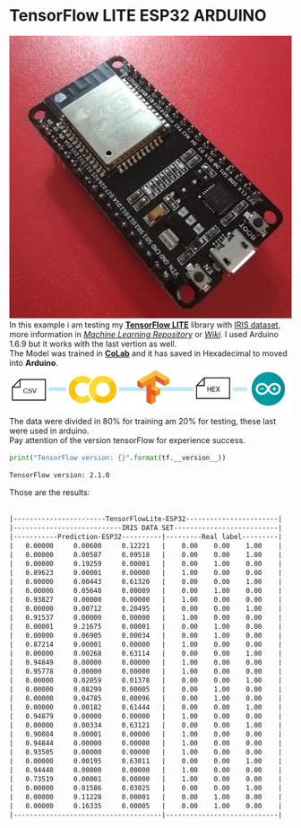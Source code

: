 
# TensorFlow LITE ESP32 ARDUINO

![imagen](0.jpg)  
In this example i am testing my [__TensorFlow LITE__](https://github.com/sandroormeno/share_aws/blob/master/hello_world.zip?raw=true)  library with [IRIS dataset](https://github.com/sandroormeno/Tensorflow-basic-examples/blob/master/datos/iris.csv), more information in [_Machine Learning Repository_](https://archive.ics.uci.edu/ml/datasets/iris) or [_Wiki_](https://es.wikipedia.org/wiki/Conjunto_de_datos_flor_iris). I used Arduino 1.6.9 but it works with the last vertion as well.   
The Model was trained in [__CoLab__](https://github.com/sandroormeno/TensorFlow-LITE-ESP32-ARDUINO/blob/master/tutorial.ipynb) and it has saved in Hexadecimal to  moved into __Arduino__.
![imagen](info.png)  
The data were divided in 80% for training am 20% for testing, these last were used in arduino.  
Pay attention of the version tensorFlow for experience success.
```python
print("TensorFlow version: {}".format(tf.__version__))
```
```sh
TensorFlow version: 2.1.0
```
Those are the results:  
``` text

|-----------------------TensorFlowLite-ESP32-----------------------|
|---------------------------IRIS DATA SET--------------------------|
|-----------Prediction-ESP32----------|---------Real label---------|
|   0.00000     0.00600     0.12221   |    0.00    0.00    1.00    |
|   0.00000     0.00587     0.09518   |    0.00    0.00    1.00    |
|   0.00000     0.19259     0.00001   |    0.00    1.00    0.00    |
|   0.89623     0.00001     0.00000   |    1.00    0.00    0.00    |
|   0.00000     0.00443     0.61320   |    0.00    0.00    1.00    |
|   0.00000     0.05648     0.00009   |    0.00    1.00    0.00    |
|   0.93827     0.00000     0.00000   |    1.00    0.00    0.00    |
|   0.00000     0.00712     0.20495   |    0.00    0.00    1.00    |
|   0.91537     0.00000     0.00000   |    1.00    0.00    0.00    |
|   0.00001     0.21675     0.00001   |    0.00    1.00    0.00    |
|   0.00000     0.06905     0.00034   |    0.00    1.00    0.00    |
|   0.87214     0.00001     0.00000   |    1.00    0.00    0.00    |
|   0.00000     0.00268     0.63114   |    0.00    0.00    1.00    |
|   0.94849     0.00000     0.00000   |    1.00    0.00    0.00    |
|   0.95778     0.00000     0.00000   |    1.00    0.00    0.00    |
|   0.00000     0.02059     0.01378   |    0.00    0.00    1.00    |
|   0.00000     0.08299     0.00005   |    0.00    1.00    0.00    |
|   0.00000     0.04785     0.00096   |    0.00    1.00    0.00    |
|   0.00000     0.00182     0.61444   |    0.00    0.00    1.00    |
|   0.94879     0.00000     0.00000   |    1.00    0.00    0.00    |
|   0.00000     0.00334     0.63121   |    0.00    0.00    1.00    |
|   0.90084     0.00001     0.00000   |    1.00    0.00    0.00    |
|   0.94844     0.00000     0.00000   |    1.00    0.00    0.00    |
|   0.93505     0.00000     0.00000   |    1.00    0.00    0.00    |
|   0.00000     0.00195     0.63011   |    0.00    0.00    1.00    |
|   0.94440     0.00000     0.00000   |    1.00    0.00    0.00    |
|   0.73519     0.00001     0.00000   |    1.00    0.00    0.00    |
|   0.00000     0.01586     0.03025   |    0.00    0.00    1.00    |
|   0.00000     0.11228     0.00001   |    0.00    1.00    0.00    |
|   0.00000     0.16335     0.00005   |    0.00    1.00    0.00    |
|-------------------------------------|----------------------------|
```  
